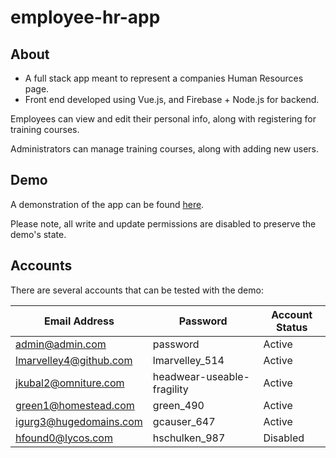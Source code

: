# employee-hr-app

## About

- A full stack app meant to represent a companies Human Resources page.
- Front end developed using Vue.js, and Firebase + Node.js for backend.

Employees can view and edit their personal info, along with registering for training courses.

Administrators can manage training courses, along with adding new users.

## Demo

A demonstration of the app can be found [here](https://www.example.com).

Please note, all write and update permissions are disabled to preserve the demo's state.

## Accounts

There are several accounts that can be tested with the demo:

| Email Address | Password | Account Status |
| ----------- | ----------- | ------------  |
| admin@admin.com |  password | Active |
| lmarvelley4@github.com |  lmarvelley_514 | Active |
| jkubal2@omniture.com | headwear-useable-fragility | Active |
| green1@homestead.com | green_490 | Active |
| igurg3@hugedomains.com | gcauser_647 | Active |
| hfound0@lycos.com | hschulken_987 | Disabled |
